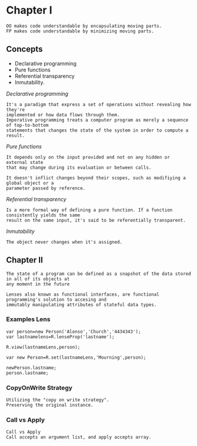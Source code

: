 # Chapter I

    OO makes code understandable by encapsulating moving parts.
    FP makes code understandable by minimizing moving parts.

## Concepts 

* Declarative programming
* Pure functions
* Referential transparency
* Inmutability.
    
    
*Declarative programming*

    It's a paradigm that express a set of operations without revealing how they're
    implemented or how data flows through them.
    Imperative programming treats a computer program as merely a sequence of top-to-bottom
    statements that changes the state of the system in order to compute a result.
    


*Pure functions*

    It depends only on the input provided and not on any hidden or external state
    that may change during its evaluation or between calls.
    
    It doesn't inflict changes beyond their scopes, such as modifiying a global object or a 
    parameter passed by reference.
    
    
*Referential transparency*

    Is a more formal way of defining a pure function. If a function consistently yields the same
    result on the same input, it's said to be referentially transparent.
    
*Inmutability*

    The object never changes when it's assigned.

## Chapter II

    The state of a program can be defined as a snapshot of the data stored in all of its objects at 
    any moment in the future
    
    Lenses also known as functional interfaces, are functional programming's solution to accesing and 
    immutably manipulating attributes of stateful data types.

### Examples Lens

    var person=new Person('Alonso','Church','4434343');
    var lastnamelens=R.lenseProp('lastname');
    
    R.view(lastnameLens,person);
    
    var new Person=R.set(lastnameLens,'Mourning',person);
    
    newPerson.lastname;
    person.lastname;
    
      
### CopyOnWrite Strategy

    Utilizing the "copy on write strategy".
    Preserving the original instance.
    

### Call vs Apply

    Call vs Apply
    Call accepts an argument list, and apply accepts array.
    
    

